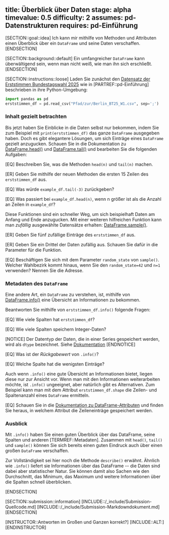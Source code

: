 title: Überblick über Daten
stage: alpha
timevalue: 0.5
difficulty: 2
assumes: pd-Datenstrukturen
requires: pd-Einführung
---

[SECTION::goal::idea]
Ich kann mir mithilfe von Methoden und Attributen einen Überblick über ein `DataFrame` und seine Daten
verschaffen.
[ENDSECTION]

[SECTION::background::default]
Ein umfangreicher `DataFrame` kann überwältigend sein, wenn man nicht weiß,
wie man ihn sich erschließt.
[ENDSECTION]

[SECTION::instructions::loose]
Laden Sie zunächst den 
[Datensatz der Erststimmen Bundestagswahl 2025](https://www.govdata.de/suche/daten/bundestagswahl-2025-in-berlin-nach-wahlbezirken-endgultiges-ergebnis) 
wie in [PARTREF::pd-Einführung] beschrieben in ihre Python-Umgebung:
```python
import pandas as pd
erststimmen_df = pd.read_csv("Pfad/zur/Berlin_BT25_W1.csv", sep=';')
```

### Inhalt gezielt betrachten

Bis jetzt haben Sie Einblicke in die Daten selbst nur bekommen, indem Sie zum Beispiel mit 
`print(erststimmen_df)` das ganze `DataFrame` ausgegeben haben. 
Doch es gibt elegantere Lösungen, um sich Einträge eines `DataFrame` gezielt anzugucken. 
Schauen Sie in die Dokumentation zu 
[DataFrame.head()](https://pandas.pydata.org/docs/dev/reference/api/pandas.DataFrame.head.html) und 
[DataFrame.tail()](https://pandas.pydata.org/docs/dev/reference/api/pandas.DataFrame.tail.html) 
und bearbeiten Sie die folgenden Aufgaben:

[EQ] Beschreiben Sie, was die Methoden `head(n)` und `tail(n)` machen.

[ER] Geben Sie mithilfe der neuen Methoden die ersten 15 Zeilen des `erststimmen_df` aus.

[EQ] Was würde `example_df.tail(-3)` zurückgeben?

[EQ] Was passiert bei `example_df.head(n)`, wenn n größer ist als die Anzahl an Zeilen in
`example_df`?

Diese Funktionen sind ein schneller Weg, um sich beispielhaft Daten am Anfang und Ende anzugucken.
Mit einer weiteren hilfreichen Funktion kann man _zufällig_ ausgewählte Datensätze erhalten:
[DataFrame.sample()](https://pandas.pydata.org/pandas-docs/stable/reference/api/pandas.DataFrame.sample.html#pandas.DataFrame.sample).

[ER] Geben Sie fünf zufällige Einträge des `erststimmen_df` aus.

[ER] Geben Sie ein Drittel der Daten zufällig aus. Schauen Sie dafür in die Parameter für die
Funktion.

[EQ] Beschäftigen Sie sich mit dem Parameter `random_state` von `sample()`. 
Welcher Wahlbezirk kommt hinaus, wenn Sie den `random_state=42` und `n=1` verwenden? 
Nennen Sie die Adresse.


### Metadaten des `DataFrame`

Eine andere Art, ein `DataFrame` zu verstehen, ist, mithilfe von 
[DataFrame.info()](https://pandas.pydata.org/docs/dev/reference/api/pandas.DataFrame.info.html) 
eine Übersicht an Informationen zu
bekommen.

Beantworten Sie mithilfe von `erststimmen_df.info()` folgende Fragen:

[EQ] Wie viele Spalten hat `erststimmen_df`?

[EQ] Wie viele Spalten speichern Integer-Daten?

[NOTICE]
Der Datentyp der Daten, die in einer Series gespeichert werden, wird als `dtype` bezeichnet. Siehe
[Dokumentation](https://pandas.pydata.org/docs/dev/reference/api/pandas.Series.dtype.html#pandas.Series.dtype) 
[ENDNOTICE]

[EQ] Was ist der *Rückgabewert* von `.info()`?

[EQ] Welche Spalte hat die wenigsten Einträge?

Auch wenn `.info()` eine gute Übersicht an Informationen bietet, liegen diese nur zur Ansicht vor.
Wenn man mit den Informationen weiterarbeiten möchte, ist `.info()` ungeeignet, aber natürlich
gibt es Alternativen. 
Zum Beispiel kann man mit dem Attribut `erststimmen_df.shape` 
die Zeilen- und Spaltenanzahl eines `DataFrame` ermitteln.

[EQ] Schauen Sie in die 
[Dokumentation zu DataFrame-Attributen](https://pandas.pydata.org/docs/dev/reference/frame.html#attributes-and-underlying-data)
und finden Sie heraus, in welchem Attribut die Zeileneinträge gespeichert werden.


### Ausblick

Mit `.info()` haben Sie einen guten Überblick über das DataFrame, seine Spalten und anderen
[TERMREF::Metadaten]. 
Zusammen mit `head()`, `tail()` und `sample()` können Sie sich bereits
einen guten Eindruck auch über einen großen `DataFrame` verschaffen.

Zur Vollständigkeit sei hier noch die Methode `describe()` erwähnt. Ähnlich wie `.info()` liefert
sie Informationen über das DataFrame -- die Daten sind dabei aber statistischer Natur. Sie können
damit also Sachen wie den Durchschnitt, das Minimum, das Maximum und weitere Informationen über die
Spalten schnell überblicken.

<!-- TODO_2_Saka: Auf Aufgabe verweisen, in der man in die analytischen Methoden eingeführt wird -->
[ENDSECTION]

[SECTION::submission::information]
[INCLUDE::/_include/Submission-Quellcode.md]
[INCLUDE::/_include/Submission-Markdowndokument.md]
[ENDSECTION]

[INSTRUCTOR::Antworten im Großen und Ganzen korrekt?]
[INCLUDE::ALT:]
[ENDINSTRUCTOR]
